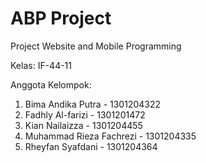 # ABP Project
Project Website and Mobile Programming

Kelas: IF-44-11

Anggota Kelompok:
1) Bima Andika Putra - 1301204322
2) Fadhly Al-farizi - 1301201472
3) Kian Nailaizza - 1301204455
4) Muhammad Rieza Fachrezi - 1301204335
5) Rheyfan Syafdani - 1301204364
